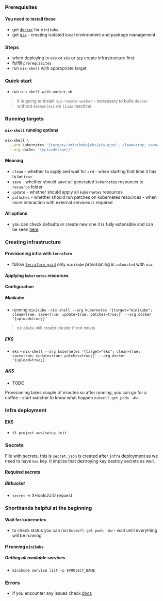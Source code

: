 ### Prerequisites
#### You need to install these
* get [`docker`](https://www.docker.com/products/docker-desktop) for `minikube`.
* get [`nix`](https://nixos.org/nix/download.html) - creating isolated local environment and package management

### Steps
* when deploying to `eks` or `aks` or `gcp` create infrastructure first
* fulfill `prerequisites`
* run `nix-shell` with appropriate target

### Quick start
* run `run-shell-with-worker.sh` 
> it is going to install `nix-remote-worker` - necessary to build `docker` without `daemonless` on `linux` machine

### Running targets
#### `nix-shell` running options
```bash
nix-shell \
  --arg kubernetes '{target="<minikube|eks|aks|gcp>"; clean=true; save=true; update=true; patches=true;}' \
  --arg docker '{upload=true;}'
```

#### Meaning
* `clean` - whether to apply and wait for `crd` - when starting first time it has to be `true`
* `save` - whether should save all generated `kubernetes` resources to `resource` folder
* `update` - whether should apply all `kubernetes` resources
* `pathches` - whether should run patches on kubernetes resources - when more interaction with external services is required

#### All options
* you can check defaults or create new one it is fully extensible and can be seen [here](/nix/targets/defaults.nix)

### Creating infrastructure
#### Provisioning infra with `terraform`
* follow [`terraform guid`](/docs/terraform.md) only `minikube` provisioning is `automated` with `nix`.

#### Applying `kubernetes` resources
#### Configuration
##### Minikube
* running `minikube` - `nix-shell --arg kubernetes '{target="minikube"; clean=true; save=true; update=true; patches=true;}' --arg docker '{upload=true;}'`
> `minikube` will create cluster if not exists

##### EKS
* `eks` - `nix-shell --arg kubernetes '{target="eks"; clean=true; save=true; update=true; patches=true;}' --arg docker '{upload=true;}'`

##### AKS
* TODO

Provisioning takes couple of minutes so after running, you can go for a coffee - start watcher to know what happen `kubectl get pods -Aw`.

### Infra deployment
#### EKS
* `tf-project aws/setup init`

### Secrets
File with secrets, this is `secret.json` is created after `infra` deployment as we need to have `kms` key. It implies that destroying key destroy secrets as well.

#### Required secrets
##### Bitbucket
* `secret` -> XHookUUID request

### Shorthands helpful at the beginning
#### Wait for kubernetes
* to check status you can run `kubectl get pods -Aw` - wait until everything will be running

#### If running `minikube` 
##### Getting all available services
* `minikube service list -p $PROJECT_NAME`


### Errors
* if you encounter any issues check [docs](/docs/errors.md)
